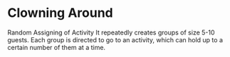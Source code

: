 # Clowning Around

Random Assigning of Activity
It repeatedly creates groups of size 5-10 guests.
Each group is directed to go to an activity, which can hold up to a certain number of them at a time.
